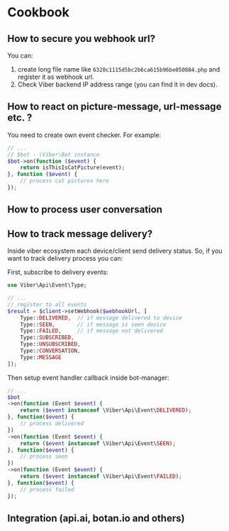 # Cookbook

## How to secure you webhook url?

You can:

1. create long file name like `6320c1115d5bc2b6ca615b96be050884.php` and
register it as webhook url.
2. Check Viber backend IP address range (you can find it in dev docs).

## How to react on picture-message, url-message etc. ?

You need to create own event checker. For example:

```php
// ...
// $bot - \Viber\Bot instance
$bot->on(function ($event) {
    return isThisIsCatPicture(event);
}, function ($event) {
    // process cat pictures here
});
```

## How to process user conversation

## How to track message delivery?

Inside viber ecosystem each device/client send delivery status. So, if you want to track delivery process you can:

First, subscribe to delivery events:

```php
use Viber\Api\Event\Type;

// ...
// register to all events
$result = $client->setWebhook($webhookUrl, [
    Type::DELIVERED,  // if message delivered to device
    Type::SEEN,       // if message is seen device
    Type::FAILED,     // if message not delivered
    Type::SUBSCRIBED,
    Type::UNSUBSCRIBED,
    Type::CONVERSATION,
    Type::MESSAGE
]);
```

Then setup event handler callback inside bot-manager:

```php
// ...
$bot
->on(function (Event $event) {
    return ($event instanceof \Viber\Api\Event\DELIVERED);
}, function($event) {
    // process delivered
})
->on(function (Event $event) {
    return ($event instanceof \Viber\Api\Event\SEEN);
}, function($event) {
    // process seen
})
->on(function (Event $event) {
    return ($event instanceof \Viber\Api\Event\FAILED);
}, function($event) {
    // process failed
});
```

## Integration (api.ai, botan.io and others)
